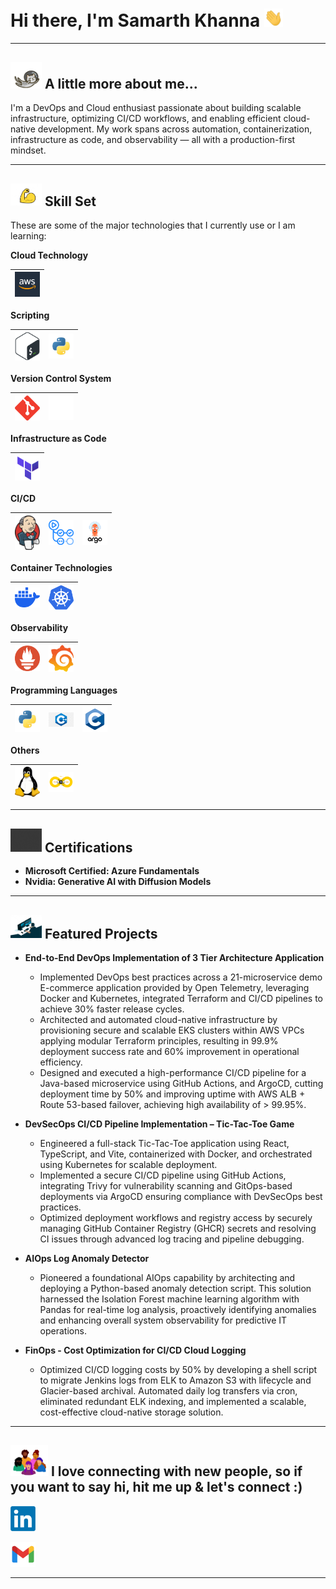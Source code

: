 # Hi there, I'm Samarth Khanna <img  src="https://github.com/samarthkhanna2741/samarthkhanna2741/blob/main/assets/01.gif" width="30px">

---

## <img src="https://github.com/samarthkhanna2741/samarthkhanna2741/blob/main/assets/02.webp" width="50"> A little more about me...
I'm a DevOps and Cloud enthusiast passionate about building scalable infrastructure, optimizing CI/CD workflows, and enabling efficient cloud-native development. My work spans across automation, containerization, infrastructure as code, and observability — all with a production-first mindset.

---

## <img src="https://github.com/samarthkhanna2741/samarthkhanna2741/blob/main/assets/skills 1.gif" width="50"> Skill Set
<!-- ## <img src="https://github.com/samarthkhanna2741/samarthkhanna2741/blob/main/assets/skills 2.gif" width="50"> Skill Set -->

These are some of the major technologies that I currently use or I am learning:

**Cloud Technology**

<img title="AWS" alt="AWS" width="40px" src="https://github.com/samarthkhanna2741/samarthkhanna2741/blob/main/assets/aws.png">|
|--|

**Scripting**

<img title="Shell Scripting" alt="Shell Scripting" width="40px" src="https://github.com/samarthkhanna2741/samarthkhanna2741/blob/main/assets/shell scripting.png">|<img title="Python" alt="Python" width="40px" src="https://github.com/samarthkhanna2741/samarthkhanna2741/blob/main/assets/python scripting.png">
|--|--|

**Version Control System**

|<img title="Git" alt="Git" width="40px" src="https://github.com/samarthkhanna2741/samarthkhanna2741/blob/main/assets/git.png">|<img title="GitHub" alt="GitHub" width="40px" src="https://github.com/samarthkhanna2741/samarthkhanna2741/blob/main/assets/github.png">
|--|--|

**Infrastructure as Code**

<img title="Terraform" alt="Terraform" width="40px" src="https://github.com/samarthkhanna2741/samarthkhanna2741/blob/main/assets/terraform.png">|
|--|

**CI/CD**

<img title="Jenkins" alt="Jenkins" width="40px" src="https://github.com/samarthkhanna2741/samarthkhanna2741/blob/main/assets/jenkins.png" />|<img title="GitHub Actions" alt="GitHub Actions" width="40px" src="https://github.com/samarthkhanna2741/samarthkhanna2741/blob/main/assets/github actions.png">|<img title="ArgoCD" alt="ArgoCD" width="40px" src="https://github.com/samarthkhanna2741/samarthkhanna2741/blob/main/assets/argo cd.png">|
|--|--|--|

**Container Technologies**

|<img title="Docker" alt="Docker" width="40px" src="https://github.com/samarthkhanna2741/samarthkhanna2741/blob/main/assets/docker.png">|<img title="Kubernetes" alt="Kubernetes" width="40px" src="https://github.com/samarthkhanna2741/samarthkhanna2741/blob/main/assets/kubernetes.png">
|--|--|

**Observability**

|<img title="Prometheus" alt="Prometheus" width="40px" src="https://github.com/samarthkhanna2741/samarthkhanna2741/blob/main/assets/prometheus.png">|<img title="Grafana" alt="Grafana" width="40px" src="https://github.com/samarthkhanna2741/samarthkhanna2741/blob/main/assets/grafana.png">
|--|--|

**Programming Languages**

<img title="Python" alt="Python" width="40px" src="https://github.com/samarthkhanna2741/samarthkhanna2741/blob/main/assets/python.png" />|<img title="C++" alt="C++" width="40px" src="https://github.com/samarthkhanna2741/samarthkhanna2741/blob/main/assets/c++.png">|<img title="C" alt="C" width="40px" src="https://github.com/samarthkhanna2741/samarthkhanna2741/blob/main/assets/c.png">|
|--|--|--|

**Others**

|<img title="Linux" alt="Linux" width="40px" src="https://github.com/samarthkhanna2741/samarthkhanna2741/blob/main/assets/linux.png">|<img title="AI Assisted DevOps" alt="AI Assisted DevOps" width="40px" src="https://github.com/samarthkhanna2741/samarthkhanna2741/blob/main/assets/ai assisted devops.png">
|--|--|

---

## <img src="https://github.com/samarthkhanna2741/samarthkhanna2741/blob/main/assets/certifications.gif" width="50"> Certifications

- **Microsoft Certified: Azure Fundamentals**
- **Nvidia: Generative AI with Diffusion Models**

---

## <img src="https://github.com/samarthkhanna2741/samarthkhanna2741/blob/main/assets/projects.gif" width="50"> Featured Projects

- **End-to-End DevOps Implementation of 3 Tier Architecture Application**
  - Implemented DevOps best practices across a 21-microservice demo E-commerce application provided by Open Telemetry, leveraging Docker and Kubernetes, integrated Terraform and CI/CD pipelines to achieve 30% faster release cycles.
  - Architected and automated cloud-native infrastructure by provisioning secure and scalable EKS clusters within AWS VPCs applying modular Terraform principles, resulting in 99.9% deployment success rate and 60% improvement in operational efficiency.
  - Designed and executed a high-performance CI/CD pipeline for a Java-based microservice using GitHub Actions, and ArgoCD, cutting deployment time by 50% and improving uptime with AWS ALB + Route 53-based failover, achieving high availability of > 99.95%.

- **DevSecOps CI/CD Pipeline Implementation – Tic-Tac-Toe Game**
  - Engineered a full-stack Tic-Tac-Toe application using React, TypeScript, and Vite, containerized with Docker, and orchestrated using Kubernetes for scalable deployment.
  - Implemented a secure CI/CD pipeline using GitHub Actions, integrating Trivy for vulnerability scanning and GitOps-based deployments via ArgoCD ensuring compliance with DevSecOps best practices.
  - Optimized deployment workflows and registry access by securely managing GitHub Container Registry (GHCR) secrets and resolving CI issues through advanced log tracing and pipeline debugging.

- **AIOps Log Anomaly Detector**
  - Pioneered a foundational AIOps capability by architecting and deploying a Python-based anomaly detection script. This solution harnessed the Isolation Forest machine learning algorithm with Pandas for real-time log analysis, proactively identifying anomalies and enhancing overall system observability for predictive IT operations.

- **FinOps - Cost Optimization for CI/CD Cloud Logging**
  - Optimized CI/CD logging costs by 50% by developing a shell script to migrate Jenkins logs from ELK to Amazon S3 with lifecycle and Glacier-based archival. Automated daily log transfers via cron, eliminated redundant ELK indexing, and implemented a scalable, cost-effective cloud-native storage solution.

---

## <img src="https://github.com/samarthkhanna2741/samarthkhanna2741/blob/main/assets/24.webp" width="60"> I love connecting with new people, so if you want to say hi, hit me up & let's connect :)

<a href="https://www.linkedin.com/in/samarthkhanna2741/"> <img title="LinkedIN" alt="LinkedIN" src="https://github.com/samarthkhanna2741/samarthkhanna2741/blob/main/assets/linkedin.png" width="40"></a>

<a href="samarthkhanna2741@gmail.com"> <img title="Email" alt="Email" src="https://github.com/samarthkhanna2741/samarthkhanna2741/blob/main/assets/gmail.png" width="40"></a>

---
